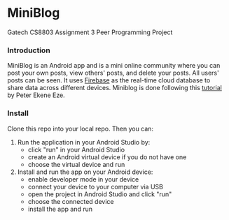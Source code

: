 # MiniBlog
Gatech CS8803 Assignment 3 Peer Programming Project
### Introduction
MiniBlog is an Android app and is a mini online community where you can post your own posts, view others' posts, and delete your posts. All users' posts can be seen.
It uses [Firebase](https://firebase.google.com/) as the real-time cloud database to share data across different devices.
Miniblog is done following this [tutorial](https://medium.com/@peterekeneeze/build-a-simple-blog-app-with-firebase-in-android-studio-b6482275408) by Peter Ekene Eze.
### Install
Clone this repo into your local repo.
Then you can:
1. Run the application in your Android Studio by:
	- click "run" in your Android Studio
	- create an Android virtual device if you do not have one
	- choose the virtual device and run
2. Install and run the app on your Android device:
	- enable developer mode in your device
	- connect your device to your computer via USB
	- open the project in Android Studio and click "run"
	- choose the connected device
	- install the app and run
